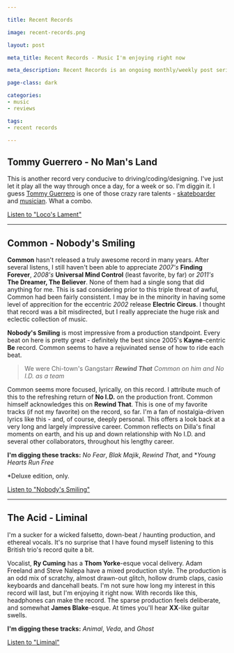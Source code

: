 ```yaml
---

title: Recent Records

image: recent-records.png

layout: post

meta_title: Recent Records - Music I'm enjoying right now

meta_description: Recent Records is an ongoing monthly/weekly post series about albums I'm digging.

page-class: dark

categories:
- music
- reviews

tags:
- recent records

---
```

## Tommy Guerrero - No Man's Land

This is another record very conducive to driving/coding/designing. I've just let it play all the way through once a day, for a week or so. I'm diggin it. I guess [Tommy Guerrero](http://en.wikipedia.org/wiki/Tommy_Guerrero) is one of those crazy rare talents - [skateboarder](https://www.rvca.com/t/anp-artist/tommy-guerrero) and [musician](http://www.asphaltduchess.com.mobilom.net/artists/tommy-guerrero/). What a combo.

[Listen to "Loco's Lament"](https://soundcloud.com/asphalt-duchess/tommy-guerrero-locos-lament)


* * *

## Common - Nobody's Smiling

**Common** hasn't released a truly awesome record in many years. After several listens, I still haven't been able to appreciate _2007's_ **Finding Forever**, _2008's_ **Universal Mind Control** (least favorite, by far) or _2011's_ **The Dreamer, The Believer**. None of them had a single song that did anything for me. This is sad considering prior to this triple threat of awful, Common had been fairly consistent. I may be in the minority in having some level of apprecition for the eccentric _2002_ release **Electric Circus**. I thought that record was a bit misdirected, but I really appreciate the huge risk and eclectic collection of music.

**Nobody's Smiling** is most impressive from a production standpoint. Every beat on here is pretty great - definitely the best since 2005's **Kayne**-centric **Be** record. Common seems to have a rejuvinated sense of how to ride each beat.

> We were Chi-town's Gangstarr
> <cite>**Rewind That** <span>Common on him and No I.D. as a team</span></cite>

Common seems more focused, lyrically, on this record. I attribute much of this to the refreshing return of **No I.D.** on the production front. Common himself acknowledges this on **Rewind That**. This is one of my favorite tracks (if not my favorite) on the record, so far. I'm a fan of nostalgia-driven lyrics like this - and, of course, deeply personal. This offers a look back at a very long and largely impressive career. Common reflects on Dilla's final moments on earth, and his up and down relationship with No I.D. and several other collaborators, throughout his lengthy career.

**I'm digging these tracks:** _No Fear_, _Blak Majik_, _Rewind That_, and *_Young Hearts Run Free_

*Deluxe edition, only.

[Listen to "Nobody's Smiling"](https://soundcloud.com/commonns)


* * *

## The Acid - Liminal

I'm a sucker for a wicked falsetto, down-beat / haunting production, and ethereal vocals. It's no surprise that I have found myself listening to this British trio's record quite a bit. 

Vocalist, **Ry Cuming** has a **Thom Yorke**-esque vocal delivery. Adam Freeland and Steve Nalepa have a mixed production style. The production is an odd mix of scratchy, almost drawn-out glitch, hollow drumb claps, casio keyboards and dancehall beats. I'm not sure how long my interest in this record will last, but I'm enjoying it right now. With records like this, headphones can make the record. The sparse production feels deliberate, and somewhat **James Blake**-esque. At times you'll hear **XX**-like guitar swells.

**I'm digging these tracks:** _Animal_, _Veda_, and _Ghost_

[Listen to "Liminal"](https://soundcloud.com/the-acid-sounds)

